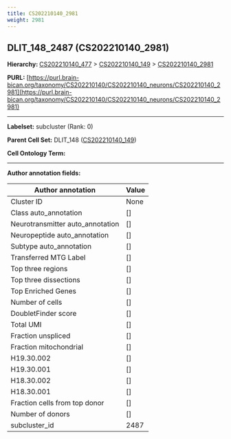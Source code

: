 ```yaml
---
title: CS202210140_2981
weight: 2981
---
```

## DLIT_148_2487 (CS202210140_2981)
<b>Hierarchy: </b>
[CS202210140_477](../CS202210140_477) >
[CS202210140_149](../CS202210140_149) >
[CS202210140_2981](../CS202210140_2981)

**PURL:** [https://purl.brain-bican.org/taxonomy/CS202210140/CS202210140_neurons/CS202210140_2981](https://purl.brain-bican.org/taxonomy/CS202210140/CS202210140_neurons/CS202210140_2981)

---


**Labelset:** subcluster (Rank: 0)

**Parent Cell Set:** DLIT_148 ([CS202210140_149](../CS202210140_149))



**Cell Ontology Term:** 

[MARKER GENES.]: #


---

[TRANSFERRED ANNOTATIONS.]: #


[AUTHOR ANNOTATION FIELDS.]: #


**Author annotation fields:**

| Author annotation | Value |
|-------------------|-------|
|Cluster ID|None|
|Class auto_annotation|[]|
|Neurotransmitter auto_annotation|[]|
|Neuropeptide auto_annotation|[]|
|Subtype auto_annotation|[]|
|Transferred MTG Label|[]|
|Top three regions|[]|
|Top three dissections|[]|
|Top Enriched Genes|[]|
|Number of cells|[]|
|DoubletFinder score|[]|
|Total UMI|[]|
|Fraction unspliced|[]|
|Fraction mitochondrial|[]|
|H19.30.002|[]|
|H19.30.001|[]|
|H18.30.002|[]|
|H18.30.001|[]|
|Fraction cells from top donor|[]|
|Number of donors|[]|
|subcluster_id|2487|
